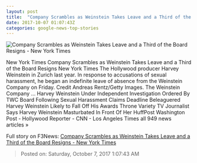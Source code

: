 ```yaml
---
layout: post
title:  "Company Scrambles as Weinstein Takes Leave and a Third of the Board Resigns - New York Times"
date: 2017-10-07 01:07:43Z
categories: google-news-top-stories
---
```


![Company Scrambles as Weinstein Takes Leave and a Third of the Board Resigns - New York Times](https://static01.nyt.com/images/2017/10/07/us/07xp-bloom-sub/07xp-bloom-sub-facebookJumbo.jpg)

New York Times Company Scrambles as Weinstein Takes Leave and a Third of the Board Resigns New York Times The Hollywood producer Harvey Weinstein in Zurich last year. In response to accusations of sexual harassment, he began an indefinite leave of absence from the Weinstein Company on Friday. Credit Andreas Rentz/Getty Images. The Weinstein Company ... Harvey Weinstein Under Independent Investigation Ordered By TWC Board Following Sexual Harassment Claims Deadline Beleaguered Harvey Weinstein Likely to Fall Off His Awards Throne Variety TV Journalist Says Harvey Weinstein Masturbated In Front Of Her HuffPost Washington Post - Hollywood Reporter - CNN - Los Angeles Times all 949 news articles »


Full story on F3News: [Company Scrambles as Weinstein Takes Leave and a Third of the Board Resigns - New York Times](http://www.f3nws.com/n/EtGaxC)

> Posted on: Saturday, October 7, 2017 1:07:43 AM
